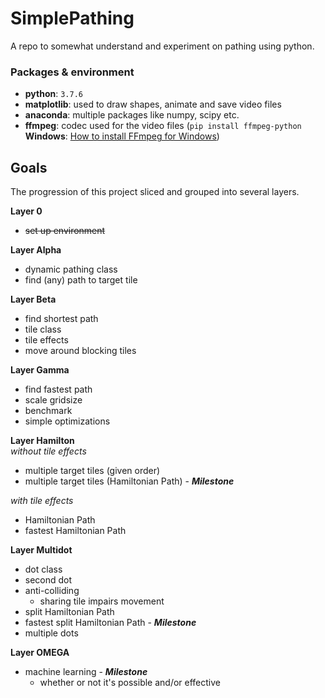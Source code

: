 # SimplePathing

A repo to somewhat understand and experiment on pathing using python.

### Packages & environment
* **python**: `3.7.6`
* **matplotlib**: used to draw shapes, animate and save video files
* **anaconda**: multiple packages like numpy, scipy etc.
* **ffmpeg**: codec used for the video files (`pip install ffmpeg-python`  **Windows**: [How to install FFmpeg for Windows](https://www.wikihow.com/Install-FFmpeg-on-Windows))

## Goals
The progression of this project sliced and grouped into several layers.

**Layer 0**  
* ~~set up environment~~

**Layer Alpha**  
* dynamic pathing class
* find (any) path to target tile

**Layer Beta**  
* find shortest path
* tile class
* tile effects
* move around blocking tiles

**Layer Gamma**  
* find fastest path
* scale gridsize
* benchmark
* simple optimizations

**Layer Hamilton**  
_without tile effects_
* multiple target tiles (given order)
* multiple target tiles (Hamiltonian Path) - _**Milestone**_  

_with tile effects_  
* Hamiltonian Path
* fastest Hamiltonian Path

**Layer Multidot**
* dot class
* second dot
* anti-colliding
  * sharing tile impairs movement
* split Hamiltonian Path
* fastest split Hamiltonian Path - _**Milestone**_  
* multiple dots

**Layer OMEGA**
* machine learning - _**Milestone**_
  * whether or not it's possible and/or effective
